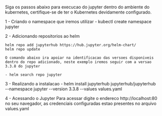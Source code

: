 Siga os passos abaixo para execucao do jupyter dentro do ambiente do kubernetes, certifique-se de ter o Kubernetes devidamente configurado.


1 - Criando o namespace que iremos utilizar
    - kubectl create namespace jupyter

2 - Adicionando repositorios ao helm

    helm repo add jupyterhub https://hub.jupyter.org/helm-chart/
    helm repo update

    O comando abaixo ira apoiar na identificacao das versoes disponiveis dentro do repo adicionado, neste exemplo iremos seguir com a versao 3.3.8 do jupyter

    - helm search repo jupyter

3 - Realizando a instalacao
    - helm install jupyterhub jupyterhub/jupyterhub --namespace jupyter --version 3.3.8 --values values.yaml

4 - Acessando o Jupyter
    Para acessar digite o endereco http://localhost:80 no seu navegador, as credenciais configuradas estao presentes no arquivo values.yaml